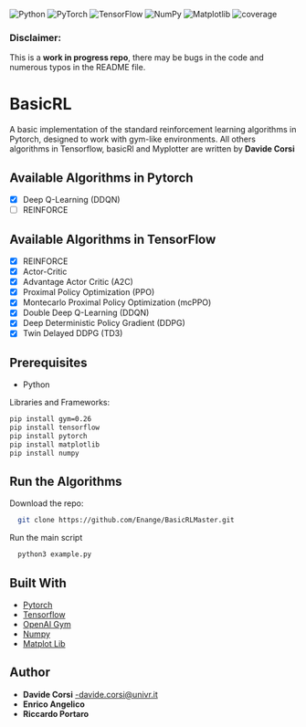 ![Python](https://img.shields.io/badge/python-3670A0?style=for-the-badge&logo=python&logoColor=ffdd54)
![PyTorch](https://img.shields.io/badge/PyTorch-%23EE4C2C.svg?style=for-the-badge&logo=PyTorch&logoColor=white)
![TensorFlow](https://img.shields.io/badge/TensorFlow-%23FF6F00.svg?style=for-the-badge&logo=TensorFlow&logoColor=white)
![NumPy](https://img.shields.io/badge/numpy-%23013243.svg?style=for-the-badge&logo=numpy&logoColor=white)
![Matplotlib](https://img.shields.io/badge/Matplotlib-%23ffffff.svg?style=for-the-badge&logo=Matplotlib&logoColor=black)
![coverage](https://gitlab.example.com/Enange/BasicRLMaster/badges/coverage.svg?job=coverage)

### Disclaimer:
This is a **work in progress repo**, there may be bugs in the code and numerous typos in the README file.

# BasicRL
A basic implementation of the standard reinforcement learning algorithms in Pytorch, designed to work with gym-like environments.
All others algorithms in Tensorflow, basicRl and Myplotter are written by **Davide Corsi** 

## Available Algorithms in Pytorch

- [x] Deep Q-Learning (DDQN)
- [ ] REINFORCE

## Available Algorithms in TensorFlow
- [x] REINFORCE
- [x] Actor-Critic
- [x] Advantage Actor Critic (A2C)
- [x] Proximal Policy Optimization (PPO)
- [x] Montecarlo Proximal Policy Optimization (mcPPO)
- [x] Double Deep Q-Learning (DDQN)
- [x] Deep Deterministic Policy Gradient (DDPG)
- [x] Twin Delayed DDPG (TD3) 

## Prerequisites

* Python
  
Libraries and Frameworks:
```bash
pip install gym=0.26
pip install tensorflow
pip install pytorch
pip install matplotlib
pip install numpy 

```

## Run the Algorithms
Download the repo:
```bash
  git clone https://github.com/Enange/BasicRLMaster.git
```
Run the main script
```bash
  python3 example.py
```

## Built With
* [Pytorch]()
* [Tensorflow](https://www.tensorflow.org/)
* [OpenAI Gym](https://gym.openai.com/)
* [Numpy](https://numpy.org/)
* [Matplot Lib](https://matplotlib.org/)

## Author
* **Davide Corsi** -davide.corsi@univr.it
* **Enrico Angelico**
* **Riccardo Portaro**

